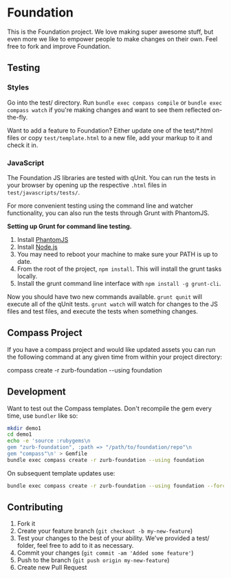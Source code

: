 # Foundation

This is the Foundation project.  We love making super awesome stuff, but even more we like to empower people to make changes on their own.  Feel free to fork and improve Foundation.

## Testing

### Styles

Go into the test/ directory.  Run `bundle exec compass compile` or `bundle exec compass watch` if you're making changes and want to see them reflected on-the-fly.

Want to add a feature to Foundation?  Either update one of the test/*.html files or copy `test/template.html` to a new file, add your markup to it and check it in.

### JavaScript

The Foundation JS libraries are tested with qUnit. You can run the tests in your browser by opening up the respective `.html` files in `test/javascripts/tests/`.

For more convenient testing using the command line and watcher functionality, you can also run the tests through Grunt with PhantomJS.

**Setting up Grunt for command line testing.**

1. Install [PhantomJS](http://phantomjs.org/)
2. Install [Node.js](http://nodejs.org/)
3. You may need to reboot your machine to make sure your PATH is up to date.
4. From the root of the project, `npm install`. This will install the grunt tasks locally.
5. Install the grunt command line interface with `npm install -g grunt-cli`.

Now you should have two new commands available. `grunt qunit` will execute all of the qUnit tests. `grunt watch` will watch for changes to the JS files and test files, and execute the tests when something changes.

## Compass Project

If you have a compass project and would like updated assets you can run the following command at any given time from within your project directory:

compass create -r zurb-foundation --using foundation

## Development

Want to test out the Compass templates.  Don't recompile the gem every time, use `bundler` like so:

```bash
mkdir demo1
cd demo1
echo -e 'source :rubygems\n
gem "zurb-foundation", :path => "/path/to/foundation/repo"\n
gem "compass"\n' > Gemfile
bundle exec compass create -r zurb-foundation --using foundation
```

On subsequent template updates use:

```bash
bundle exec compass create -r zurb-foundation --using foundation --force
```

## Contributing

1. Fork it
2. Create your feature branch (`git checkout -b my-new-feature`)
3. Test your changes to the best of your ability.  We've provided a test/ folder, feel free to add to it as necessary.
4. Commit your changes (`git commit -am 'Added some feature'`)
5. Push to the branch (`git push origin my-new-feature`)
6. Create new Pull Request
